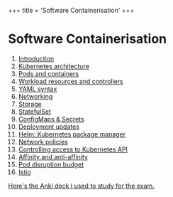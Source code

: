 +++
title = 'Software Containerisation'
+++
# Software Containerisation
1. [Introduction](introduction)
2. [Kubernetes architecture](kubernetes-architecture)
3. [Pods and containers](pods-and-containers)
4. [Workload resources and controllers](workload-resources-and-controllers)
5. [YAML syntax](yaml-syntax)
6. [Networking](networking)
7. [Storage](storage)
8. [StatefulSet](statefulset)
9. [ConfigMaps & Secrets](configmaps-secrets)
10. [Deployment updates](deployment-updates)
11. [Helm: Kubernetes package manager](helm)
12. [Network policies](network-policies)
13. [Controlling access to Kubernetes API](controlling-access-to-kubernetes-api)
14. [Affinity and anti-affinity](affinity-and-anti-affinity)
15. [Pod disruption budget](pod-disruption-budget)
16. [Istio](istio)

[Here's the Anki deck I used to study for the exam.](software-containerization.apkg)
